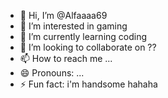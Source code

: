 - 👋 Hi, I’m @Alfaaaa69
- 👀 I’m interested in gaming
- 🌱 I’m currently learning coding
- 💞️ I’m looking to collaborate on ??
- 📫 How to reach me ...
- 😄 Pronouns: ...
- ⚡ Fun fact: i'm handsome hahaha

<!---
Alfaaaa69/Alfaaaa69 is a ✨ special ✨ repository because its `README.md` (this file) appears on your GitHub profile.
You can click the Preview link to take a look at your changes.
--->
